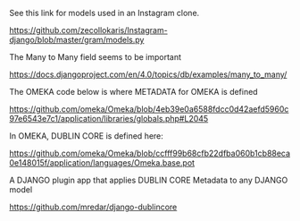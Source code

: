
See this link for models used in an Instagram clone.


https://github.com/zecollokaris/Instagram-django/blob/master/gram/models.py


The Many to Many field seems to be important

https://docs.djangoproject.com/en/4.0/topics/db/examples/many_to_many/


The OMEKA code below is where METADATA for OMEKA is defined

https://github.com/omeka/Omeka/blob/4eb39e0a6588fdcc0d42aefd5960c97e6543e7c1/application/libraries/globals.php#L2045

In OMEKA, DUBLIN CORE is defined here:

https://github.com/omeka/Omeka/blob/ccfff99b68cfb22dfba060b1cb88eca0e148015f/application/languages/Omeka.base.pot


A DJANGO plugin app that applies DUBLIN CORE Metadata to any DJANGO model

https://github.com/mredar/django-dublincore





